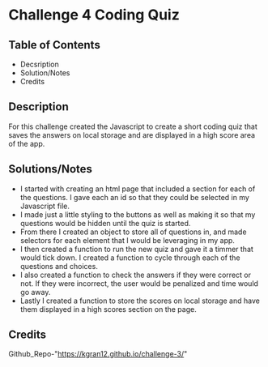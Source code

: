 # Challenge 4 Coding Quiz

## Table of Contents
- Decsription
- Solution/Notes
- Credits

## Description

For this challenge created the Javascript to create a short coding quiz that saves the answers on local storage and are displayed in a high score area of the app.

## Solutions/Notes

- I started with creating an html page that included a section for each of the questions. I gave each an id so that they could be selected in my Javascript file.
- I made just a little styling to the buttons as well as making it so that my questions would be hidden until the quiz is started.
- From there I created an object to store all of questions in, and made selectors for each element that I would be leveraging in my app.
- I then created a function to run the new quiz and gave it a timmer that would tick down. I created a function to cycle through each of the questions and choices.
-  I also created a function to check the answers if they were correct or not. If they were incorrect, the user would be penalized and time would go away.
- Lastly I created a function to store the scores on local storage and have them displayed in a high scores section on the page.

## Credits

Github_Repo-"https://kgran12.github.io/challenge-3/"
